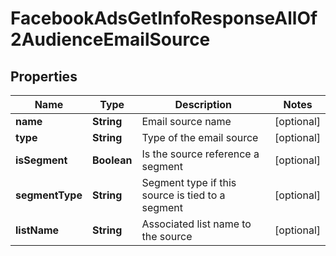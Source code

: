 

# FacebookAdsGetInfoResponseAllOf2AudienceEmailSource


## Properties

| Name | Type | Description | Notes |
|------------ | ------------- | ------------- | -------------|
|**name** | **String** | Email source name |  [optional] |
|**type** | **String** | Type of the email source |  [optional] |
|**isSegment** | **Boolean** | Is the source reference a segment |  [optional] |
|**segmentType** | **String** | Segment type if this source is tied to a segment |  [optional] |
|**listName** | **String** | Associated list name to the source |  [optional] |



